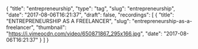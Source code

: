 {
  "title": "entrepreneurship",
  "type": "tag",
  "slug": "entrepreneurship",
  "date": "2017-08-06T16:21:37",
  "draft": false,
  "recordings": [
    {
      "title": "ENTREPRENEURSHIP AS A FREELANCER",
      "slug": "entrepreneurship-as-a-freelancer",
      "thumbnail": "https://i.vimeocdn.com/video/650871867_295x166.jpg",
      "date": "2017-08-06T16:21:37"
    }
  ]
}